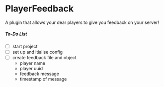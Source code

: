 # PlayerFeedback
A plugin that allows your dear players to give you feedback on your server!


##### To-Do List
- [ ] start project
- [ ] set up and itialise config
- [ ] create feedback file and object
  - player name
  - player uuid
  - feedback message
  - timestamp of message
  
